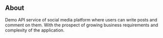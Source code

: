 ## About
Demo API service of social media platform where users can write posts and comment on them. With the prospect of growing business requirements and complexity of the application.
